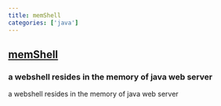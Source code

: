 ```yaml
---
title: memShell
categories: ['java']
---
```

## [memShell](https://github.com/rebeyond/memShell)

### a webshell resides in the memory of java web server

a webshell resides in the memory of java web server
